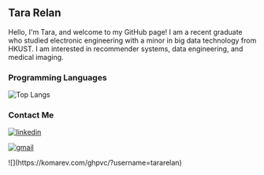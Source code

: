 ## Tara Relan
Hello, I'm Tara, and welcome to my GitHub page! I am a recent graduate who studied electronic engineering with a minor in big data technology from HKUST. I am interested in recommender systems, data engineering, and medical imaging.

### Programming Languages
![Top Langs](https://github-readme-stats.vercel.app/api/top-langs/?username=tararelan&layout=donut&bg_color=00000000&text_color=000000&title_color=000000&hide_title=true)

### Contact Me
<p>
  <a href="https://www.linkedin.com/in/tararelan/" rel="nofollow noreferrer" target="_blank">
    <img src="https://img.shields.io/badge/LinkedIn-0077B5?style=for-the-badge&logo=linkedin&logoColor=white" alt="linkedin">
  </a>

</p>
<p>
  <a href="mailto: tararelan@gmail.com" rel="nofollow noreferrer" target="_blank">
    <img src="https://img.shields.io/badge/Gmail-D14836?style=for-the-badge&logo=gmail&logoColor=white" alt="gmail">
  </a>
</p>
<!--   <a href="[https://tararelan.github.io](https://tararelan-github-io.vercel.app/)" rel="nofollow noreferrer" target="_blank">
  <img src="https://github.com/tararelan/tararelan/blob/main/githubpages.jpg" height="28px" alt="github pages">
</a> -->
![](https://komarev.com/ghpvc/?username=tararelan)
